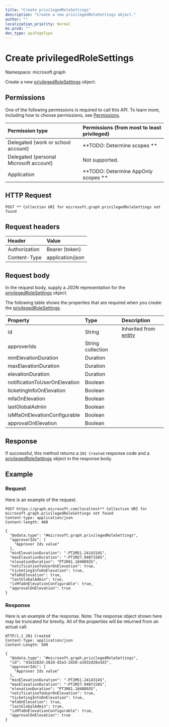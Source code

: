 ```yaml
---
title: "Create privilegedRoleSettings"
description: "Create a new privilegedRoleSettings object."
author: ""
localization_priority: Normal
ms.prod: ""
doc_type: apiPageType
---
```


# Create privilegedRoleSettings

Namespace: microsoft.graph

Create a new [privilegedRoleSettings](../resources/privilegedrolesettings.md) object.

## Permissions
One of the following permissions is required to call this API. To learn more, including how to choose permissions, see [Permissions](/concepts/permissions-reference.md).

|Permission type|Permissions (from most to least privileged)|
|:---|:---|
|Delegated (work or school account)|**TODO: Determine scopes **|
|Delegated (personal Microsoft account)|Not supported.|
|Application|**TODO: Determine AppOnly scopes **|

## HTTP Request
<!-- {
  "blockType": "ignored"
}
-->
``` http
POST ** Collection URI for microsoft.graph.privilegedRoleSettings not found
```

## Request headers
|Header|Value|
|:---|:---|
|Authorization|Bearer {token}|
|Content-Type|application/json|

## Request body
In the request body, supply a JSON representation for the [privilegedRoleSettings](../resources/privilegedrolesettings.md) object.

The following table shows the properties that are required when you create the [privilegedRoleSettings](../resources/privilegedrolesettings.md).

|Property|Type|Description|
|:---|:---|:---|
|id|String| Inherited from [entity](../resources/entity.md)|
|approverIds|String collection||
|minElevationDuration|Duration||
|maxElavationDuration|Duration||
|elevationDuration|Duration||
|notificationToUserOnElevation|Boolean||
|ticketingInfoOnElevation|Boolean||
|mfaOnElevation|Boolean||
|lastGlobalAdmin|Boolean||
|isMfaOnElevationConfigurable|Boolean||
|approvalOnElevation|Boolean||



## Response
If successful, this method returns a `201 Created` response code and a [privilegedRoleSettings](../resources/privilegedrolesettings.md) object in the response body.

## Example

### Request
Here is an example of the request.
<!-- {
  "blockType": "request",
  "name": "create_privilegedrolesettings_from_"
}
-->
``` http
POST https://graph.microsoft.com/localtest** Collection URI for microsoft.graph.privilegedRoleSettings not found
Content-type: application/json
Content-length: 460

{
  "@odata.type": "#microsoft.graph.privilegedRoleSettings",
  "approverIds": [
    "Approver Ids value"
  ],
  "minElevationDuration": "-PT2M51.2414314S",
  "maxElavationDuration": "-PT1M27.9407158S",
  "elevationDuration": "PT1M41.1840893S",
  "notificationToUserOnElevation": true,
  "ticketingInfoOnElevation": true,
  "mfaOnElevation": true,
  "lastGlobalAdmin": true,
  "isMfaOnElevationConfigurable": true,
  "approvalOnElevation": true
}
```

### Response
Here is an example of the response. Note: The response object shown here may be truncated for brevity. All of the properties will be returned from an actual call.
<!-- {
  "blockType": "response",
  "truncated": true,
  "@odata.type": "microsoft.graph.privilegedrolesettings"
}
-->
``` http
HTTP/1.1 201 Created
Content-Type: application/json
Content-Length: 509

{
  "@odata.type": "#microsoft.graph.privilegedRoleSettings",
  "id": "d3a3282d-282d-d3a3-2d28-a3d32d28a3d3",
  "approverIds": [
    "Approver Ids value"
  ],
  "minElevationDuration": "-PT2M51.2414314S",
  "maxElavationDuration": "-PT1M27.9407158S",
  "elevationDuration": "PT1M41.1840893S",
  "notificationToUserOnElevation": true,
  "ticketingInfoOnElevation": true,
  "mfaOnElevation": true,
  "lastGlobalAdmin": true,
  "isMfaOnElevationConfigurable": true,
  "approvalOnElevation": true
}
```

